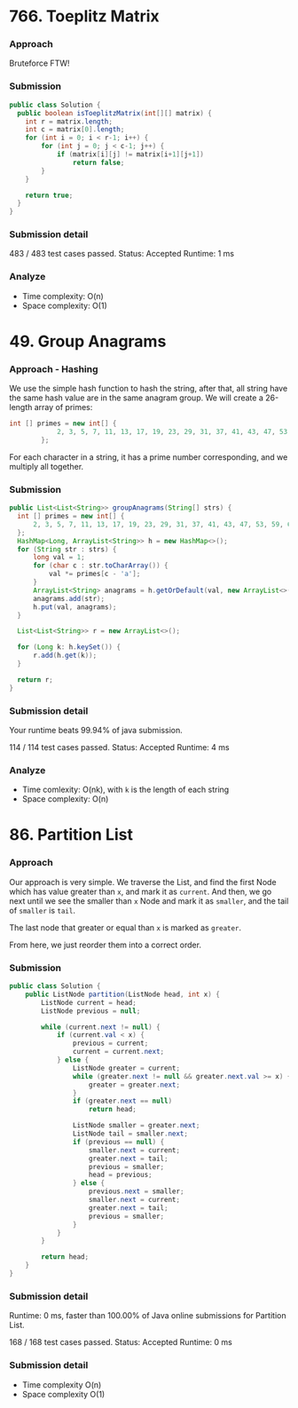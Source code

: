 # 766. Toeplitz Matrix

### Approach

Bruteforce FTW!

### Submission

```java
public class Solution {
  public boolean isToeplitzMatrix(int[][] matrix) {
    int r = matrix.length;
    int c = matrix[0].length;
    for (int i = 0; i < r-1; i++) {
        for (int j = 0; j < c-1; j++) {
            if (matrix[i][j] != matrix[i+1][j+1])
                return false;
        }
    }

    return true;
  }
}
```

### Submission detail

483 / 483 test cases passed. Status: Accepted
Runtime: 1 ms

### Analyze

- Time complexity: O(n)
- Space complexity: O(1)

# 49. Group Anagrams

### Approach - Hashing

We use the simple hash function to hash the string, after that, all string have the same hash value are in the same anagram group.
We will create a 26-length array of primes:

```java
int [] primes = new int[] {
            2, 3, 5, 7, 11, 13, 17, 19, 23, 29, 31, 37, 41, 43, 47, 53, 59, 67, 71, 83, 89, 101, 107, 109, 113, 127
        };
```

For each character in a string, it has a prime number corresponding, and we multiply all together.

### Submission

```java
public List<List<String>> groupAnagrams(String[] strs) {
  int [] primes = new int[] {
      2, 3, 5, 7, 11, 13, 17, 19, 23, 29, 31, 37, 41, 43, 47, 53, 59, 67, 71, 83, 89, 101, 107, 109, 113, 127
  };
  HashMap<Long, ArrayList<String>> h = new HashMap<>();
  for (String str : strs) {
      long val = 1;
      for (char c : str.toCharArray()) {
          val *= primes[c - 'a'];
      }
      ArrayList<String> anagrams = h.getOrDefault(val, new ArrayList<>());
      anagrams.add(str);
      h.put(val, anagrams);
  }

  List<List<String>> r = new ArrayList<>();

  for (Long k: h.keySet()) {
      r.add(h.get(k));
  }

  return r;
}
```

### Submission detail

Your runtime beats 99.94% of java submission.

114 / 114 test cases passed. Status: Accepted
Runtime: 4 ms

### Analyze

- Time comlexity: O(nk), with `k` is the length of each string
- Space complexity: O(n)

# 86. Partition List

### Approach

Our approach is very simple.
We traverse the List, and find the first Node which has value greater than `x`, and mark it as `current`. And then, we go next until we see the smaller than `x` Node and mark it as `smaller`, and the tail of `smaller` is `tail`.

The last node that greater or equal than `x` is marked as `greater`.

From here, we just reorder them into a correct order.


### Submission

```java
public class Solution {
    public ListNode partition(ListNode head, int x) {
        ListNode current = head;
        ListNode previous = null;

        while (current.next != null) {
            if (current.val < x) {
                previous = current;
                current = current.next;
            } else {
                ListNode greater = current;
                while (greater.next != null && greater.next.val >= x) {
                    greater = greater.next;
                }
                if (greater.next == null)
                    return head;

                ListNode smaller = greater.next;
                ListNode tail = smaller.next;
                if (previous == null) {
                    smaller.next = current;
                    greater.next = tail;
                    previous = smaller;
                    head = previous;
                } else {
                    previous.next = smaller;
                    smaller.next = current;
                    greater.next = tail;
                    previous = smaller;
                }
            }
        }

        return head;
    }
}
```

### Submission detail

Runtime: 0 ms, faster than 100.00% of Java online submissions for Partition List.

168 / 168 test cases passed. Status: Accepted
Runtime: 0 ms

### Submission detail

- Time complexity O(n)
- Space complexity O(1)

